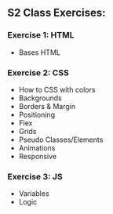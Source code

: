 ## S2 Class Exercises:

### Exercise 1: HTML
- Bases HTML

### Exercise 2: CSS
- How to CSS with colors
- Backgrounds
- Borders & Margin
- Positioning
- Flex
- Grids
- Pseudo Classes/Elements
- Animations
- Responsive

### Exercise 3: JS
- Variables
- Logic